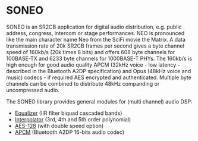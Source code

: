 # SONEO
<p>SONEO is an SR2CB application for digital audio distribution, e.g. public address, congress, intercom or stage performances. NEO is pronounced like the main character name Neo from the SciFi movie the Matrix. A data transmission rate of 20k SR2CB frames per second gives a byte channel speed of 160kb/s (20k times 8 bits) and offers 608 byte channels for 100BASE-TX and 6233 byte channels for 1000BASE-T PHYs. The 160kb/s is high enough for good audio quality APCM (32kHz voice - low latency - described in the Bluetooth A2DP specification) and Opus (48kHz voice and music) codecs - if required AES encrypted and authenticated. Multiple byte channels can be combined to distribute 48kHz companding or uncompressed audio.</p>
<p>The SONEO library provides general modules for (multi channel) audio DSP:</p>
<ul>
  <li><a href="lib/equalizer.v">Equalizer</a>  (IIR filter biquad cascaded bands)</li>
  <li><a href="lib/interpolator.v">Interpolator</a>  (3rd, 4th and 5th order polynomial)</li>
  <li><a href="">AES-128</a>  (with double speed option)</li>
  <li><a href="">APCM</a>  (Bluetooth A2DP 16-bits audio codec)</li>
</ul>
